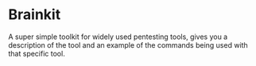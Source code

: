 # Brainkit
A super simple toolkit for widely used pentesting tools, gives you a description of the tool and an example of the commands being used with that specific tool.
